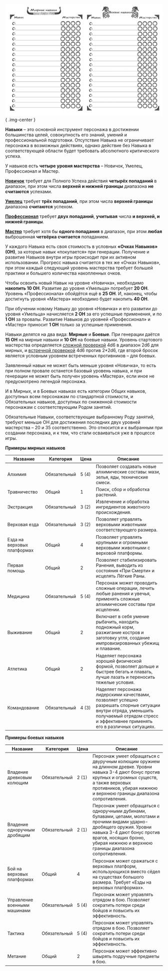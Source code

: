 ![Навыки](images/6skills.png){ .img-center }

**Навыки** – это основной инструмент персонажа в достижении большинства целей, совокупность его знаний, умений и профессиональной подготовки. Отсутствие Навыка не ограничивает персонажа в возможных действиях, однако действие без Навыка в соответствующей области будет требовать абсолютного критического успеха.

У навыков есть **четыре уровня мастерства** – Новичок, Умелец, Профессионал и Мастер. 

**<u>Новичок</u>** требует для Полного Успеха действия **четырёх попаданий** в диапазон, при этом числа **верхней и нижней границы** диапазона **не считаются** успехами.

**<u>Умелец</u>** требует **трёх попаданий**, при этом числа **верхней границы** диапазона **считаются** успехом. 

**<u>Профессионал</u>** требует **двух попаданий**, **учитывая** числа **и верхней, и нижней границы**. 

**<u>Мастер</u>** требует хотя бы **одного попадания** в диапазон, при этом **любая** выброшенная **четвёрка считается** попаданием.

У каждого Навыка есть своя стоимость в условных **«Очках Навыков» (ОН)**, за которые навык «покупается» при генерации. Получение и развитие Навыков внутри игры происходит при их активном использовании. Прогресс навыка считается в тех же «Очках Навыков», при этом каждый следующий уровень мастерства требует большей практики и большего количества накопленных очков.

Чтобы освоить новый Навык на уровне «Новичка», необходимо **накопить 10 ОН**. Развитие до уровня «Умельца» потребует **20 ОН**. Уровень «Профессионала» обойдётся ещё в **25 ОН**. И, наконец, чтобы достигнуть уровня «Мастера» необходимо будет накопить **40 ОН**.

При обучении новому Навыку до уровня «Новичка» и его развитии до уровня «Умельца» начисляется **2 ОН** за его успешные применения, и по **1 ОН** за провалы. Развитие Навыков до уровней «Профессионал» и «Мастер» приносит **1 ОН** только за успешные применения.

Навыки делятся на два вида: **Мирные** и **Боевые**. При генерации даётся **15 ОН** на мирные навыки и **10 ОН** на боевые навыки. Уровень стартового мастерства определяется <u>сложной проверкой</u> 4d6 в диапазон 2d6 для мирных, и <u>встречной проверкой</u> 4d6 против 2*2d6, где второй бросок является условным уровнем встреченных противников – для боевых. 

Заявленный навык не может быть меньше уровня «Новичка», то есть при полном провале останется базовый уровень навыка, и при генерации не может быть получен уровень «Мастера», если иное не предусмотрено легендой персонажа.

И в Мирных, и в Боевых навыках есть категории Общих навыков, доступных всем персонажам по стандартной стоимости, и Обязательных навыков, доступных по сниженной стоимости персонажам с соответствующим Родом занятий.

Обязательные Навыки, соответствующие выбранному Роду занятий, требуют меньше ОН для достижения последних двух уровней мастерства – 20 и 35 соответственно. Это относится и к выбранным при создании персонажа, и к тем, что стали осваиваться уже в процессе игры.

**Примеры мирных навыков**

|**Название**|**Категория**|**Цена**|**Описание**|
|-|--------|---|---|
|Алхимия|Обязательный|5 (4)|Позволяет создавать новые алхимические составы: мази, зелья, яды, технические смеси.|
|Травничество|Общий|1|Поиск, сбор и обработка растений.|
|Экстракция|Обязательный|3 (2)|Извлечение и обработка ингредиентов животного происхождения.|
|Верховая езда |Обязательный|3 (2)|Позволяет управлять верховыми животными соответствующего размера.|
|Езда на верховых платформах|Общий|4|Позволяет управлять крупными и огромными верховыми животными с верховой платформы.|
|Первая помощь|Общий|2|Позволяет стабилизировать Ранения, выводить из состояния «При Смерти» и исцелять Лёгкие Раны.|
|Медицина |Обязательный |5 (4)|Персонаж может проводить сложные операции, лечить любые ранения и увечья, применять сложные алхимические составы при исцелении.|
|Выживание|Общий|2|Включает в себя умение рыбачить, находить подножный корм, разжигание костров и заготовку угля, создание импровизированных убежищ и плавание. |
|Атлетика|Общий|2|Наделяет персонажа хорошей физической формой, позволяет дольше и быстрее бегать и плавать, лучше лазать и переносить тяжелые условия.|
|Командование|Обязательный|4 (3)|Наделяет персонажа лидерскими качествами, позволяет успешно разрешать спорные ситуации внутри отряда, уменьшить получаемый отрядом стресс и эффективнее применять его в различных ситуациях.|

**Примеры боевых навыков**

|**Название**|**Категория**|**Цена**|**Описание**|
|-|--------|---|---|
|Владение древковым колющим|Обязательный|2 (1)|Персонаж умеет обращаться с двуручным колющим оружием на длинном древке. Уровни навыка 3-4 дают бонус против крупных и огромных существ, а также верховых противников, убирая нижнюю и верхнюю границы диапазона сопротивления.|
|Владение одноручным дробящим|Обязательный|2 (1)|Персонаж умеет обращаться с одноручными дубинами, булавами, цепами, молотами и прочими видами ударно-дробящего оружия. Уровни навыка 3-4 дают бонус против врагов, носящих броню, убирая нижнюю и верхнюю границы диапазона сопротивления.|
|Бой на верховых платформах|Общий|4|Персонаж может сражаться с верховых платформ, использующихся вместо сёдел на существах большого размера. Требует «Езды на верховых платформах».|
|Управление военными машинами|Обязательный|5 (4)|Персонаж может управлять отрядом в бою. Позволяет сократить потери среди бойцов и повысить их эффективность.|
|Тактика|Обязательный|5 (4)|Персонаж может управлять отрядом в бою. Позволяет сократить потери среди бойцов и повысить их эффективность.|
|Метание|Общий|2|Персонаж может эффективно швырять подручные предметы в бою.|
